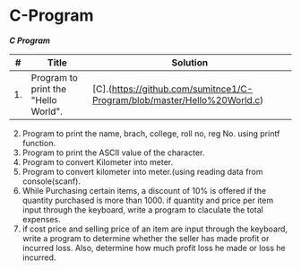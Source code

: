 C-Program
=========
***C Program***

| # | Title | Solution |
|---| ----- | -------- |
|1. |Program to print the "Hello World".|[C].(https://github.com/sumitnce1/C-Program/blob/master/Hello%20World.c)|

2. Program to print the name, brach, college, roll no, reg No. using printf function.
3. Program to print the ASCII value of the character.
4. Program to convert Kilometer into meter.
5. Program to convert kilometer into meter.(using reading data from console(scanf).
6. While Purchasing certain items, a discount of 10% is offered if the quantity
   purchased is more than 1000. if quantity and price per item input through
   the keyboard, write a program to claculate the total expenses.
7. if cost  price and selling price of an item are input through the keyboard,
   write a program to determine whether the seller has made profit or incurred loss.
   Also, determine how much profit loss he made or loss he incurred.
